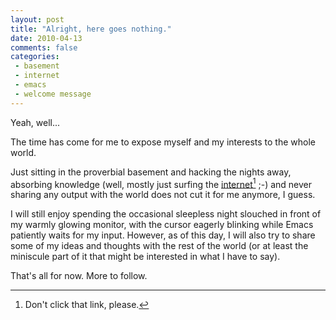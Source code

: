 ```yaml
---
layout: post
title: "Alright, here goes nothing."
date: 2010-04-13
comments: false
categories:
 - basement
 - internet
 - emacs
 - welcome message
---
```


Yeah, well...

The time has come for me to expose myself and my interests to the
whole world.

Just sitting in the proverbial basement and hacking the nights away,
absorbing knowledge (well, mostly just surfing the
[internet](http://welcometointernet.org)[^dont-click] ;-) and never sharing any
output with the world does not cut it for me anymore, I guess.

I will still enjoy spending the occasional sleepless night slouched in
front of my warmly glowing monitor, with the cursor eagerly blinking
while Emacs patiently waits for my input. However, as of this day, I
will also try to share some of my ideas and thoughts with the rest of
the world (or at least the miniscule part of it that might be
interested in what I have to say).

That's all for now. More to follow.

[^dont-click]: Don't click that link, please.
